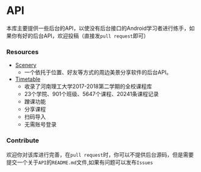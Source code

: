 # API

本库主要提供一些后台的API，以使没有后台接口的Android学习者进行练手，如果你有好的后台API，欢迎投稿（直接发`pull request`即可）

### Resources

- [Scenery](https://github.com/zfman/api-demo/tree/master/scenery)
  - 一个依托于位置、好友等方式的周边美景分享软件的后台API。
- [Timetable](https://github.com/zfman/api-demo/tree/master/timetable)
  - 收录了河南理工大学2017-2018第二学期的全校课程库
  - 23个学院、901个班级、5647个课程、20241条课程记录
  - 蹭课功能
  - 分享课程
  - 扫码导入
  - 无需账号登录

### Contribute
欢迎你对该库进行完善，在`pull request`时，你可以不提供后台源码，但是需要提交一个关于`API`的`README.md`文件,如果有问题可以发布`Issues`
